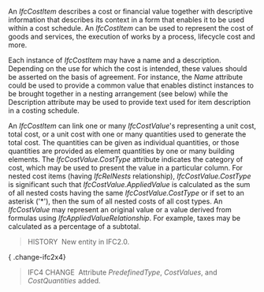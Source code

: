 ﻿An _IfcCostItem_ describes a cost or financial value together with descriptive information that describes its context in a form that enables it to be used within a cost schedule. An _IfcCostItem_ can be used to represent the cost of goods and services, the execution of works by a process, lifecycle cost and more.

Each instance of _IfcCostItem_ may have a name and a description. Depending on the use for which the cost is intended, these values should be asserted on the basis of agreement. For instance, the _Name_ attribute could be used to provide a common value that enables distinct instances to be brought together in a nesting arrangement (see below) while the Description attribute may be used to provide text used for item description in a costing schedule.

An _IfcCostItem_ can link one or many _IfcCostValue_'s representing a unit cost, total cost, or a unit cost with one or many quantities used to generate the total cost. The quantities can be given as individual quantities, or those quantities are provided as element quantities by one or many building elements. The _IfcCostValue.CostType_ attribute indicates the category of cost, which may be used to present the value in a particular column. For nested cost items (having _IfcRelNests_ relationship), _IfcCostValue.CostType_ is significant such that _IfcCostValue.AppliedValue_ is calculated as the sum of all nested costs having the same _IfcCostValue.CostType_ or if set to an asterisk ('\*'), then the sum of all nested costs of all cost types. An _IfcCostValue_ may represent an original value or a value derived from formulas using _IfcAppliedValueRelationship_. For example, taxes may be calculated as a percentage of a subtotal.

> HISTORY&nbsp; New entity in IFC2.0.

{ .change-ifc2x4}
> IFC4 CHANGE&nbsp; Attribute _PredefinedType_, _CostValues_, and _CostQuantities_ added.
